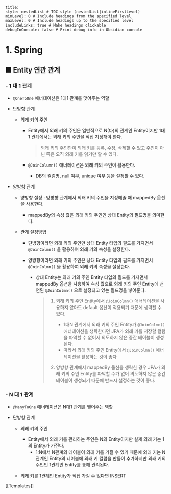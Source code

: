 ```table-of-contents
title: 
style: nestedList # TOC style (nestedList|inlineFirstLevel)
minLevel: 0 # Include headings from the specified level
maxLevel: 0 # Include headings up to the specified level
includeLinks: true # Make headings clickable
debugInConsole: false # Print debug info in Obsidian console
```

# 1. Spring
## ■ Entity 연관 관계
### - 1 대 1 관계
- `@OneToOne` 애너테이션은 1대1 관계를 맺어주는 역할
  
- 단방향 관계
	- 외래 키의 주인
		- Entity에서 외래 키의 주인은 일반적으로 N(다)의 관계인 Entity이지만 1대1 관계에서는 외래 키의 주인을 직접 지정해야 한다.
		  >외래 키의 주인만이 외래 키를 등록, 수정, 삭제할 수 있고 주인이 아닌 쪽은 오직 외래 키를 읽기만 할 수 있다.
		  
		- `@JoinColumn()` 애너테이션은 외래 키의 주인이 활용한다.
			- DB의 컬럼명, null 여부, unique 여부 등을 설정할 수 있다.
			  
- 양방향 관계
	- 양방향 설정 : 양방향 관계에서 외래 키의 주인을 지정해줄 때 mappedBy 옵션을 사용한다.
		- mappedBy의 속성 값은 외래 키의 주인인 상대 Entity의 필드명을 의미한다.
		  
	- 관계 설정방법
		- 단방향이라면 외래 키의 주인만 상대 Entity 타입의 필드를 가지면서 `@JoinColmn()` 을 활용하여 외래 키의 속성을 설정한다.
		  
		- 양방향이라면 외래 키의 주인은 상대 Entity 타입의 필드를 가지면서 `@JoinColmn()` 을
		  활용하여 외래 키의 속성을 설정한다.
			- 상대 Entity는 외래 키의 주인 Entity 타입의 필드를 가지면서 mappedBy 옵션을 사용하여 속성 값으로 외래 키의 주인 Entity에 선언된 `@JoinColmn()` 으로 설정되고 있는 필드명을 넣어준다.
			  > 1. 외래 키의 주인 Entity에서 `@JoinColmn()` 애너테이션을 사용하지 않아도 default 옵션이 적용되기 때문에 생략할 수 있다. 
			  >    - 1대N 관계에서 외래 키의 주인 Entity가 `@JoinColmn()` 애너테이션을 생략한다면 JPA가 외래 키를 저장할 컬럼을 파악할 수 없어서 의도하지 않은 중간 테이블이 생성된다.
			  >    - 따라서 외래 키의 주인 Entity에서 `@JoinColmn()` 애너테이션을 활용하는 것이 좋다
			  >      
			  > 2. 양방향 관계에서 mappedBy 옵션을 생략한 경우 JPA가 외래 키의 주인 Entity를 파악할 수가 없어 의도하지 않은 중간 테이블이 생성되기 때문에 반드시 설정하는 것이 좋다.

### - N 대 1 관계
- `@ManyToOne` 애너테이션은 N대1 관계를 맺어주는 역할

- 단방향 관계
	- 외래 키의 주인
		- Entity에서 외래 키를 관리하는 주인은 N의 Entity이지만 실제 외래 키는 1의 Entity가 가진다.
			- 1:N에서 N관계의 테이블이 외래 키를 가질 수 있기 때문에 외래 키는 N관계인 Entity의 테이블에 외래 키 컬럼을 만들어 추가하지만 외래 키의 주인인 1관계인 Entity를 통해 관리된다.
			  
	- 외래 키를 1관계인 Entity가 직접 가길 수 있다면 INSERT





[[Templates]]

